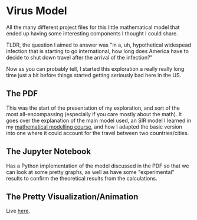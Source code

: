 # Virus Model

All the many different project files for this little mathematical model that ended up having some interesting components I thought I could share.

 TLDR, the question I aimed to answer was "in a, uh, hypothetical widespead infection that is starting to go international, how long does America have to decide to shut down travel after the arrival of the infection?"

Now as you can probably tell, I started this exploration a really really long time just a bit before things started getting seriously bad here in the US. 

## The PDF
This was the start of the presentation of my exploration, and sort of the most all-encompassing (especially if you care mostly about the math). It goes over the explanation of the main model used, an SIR model I learned in my [mathematical modelling course](https://www.math.ucla.edu/ugrad/courses/math/142), and how I adapted the basic version into one where it could account for the travel between two countries/cities.

## The Jupyter Notebook
Has a Python implementation of the model discussed in the PDF so that we can look at some pretty graphs, as well as have some "experimental" results to confirm the theoretical results from the calculations.

## The Pretty Visualization/Animation
Live [here](https://www.pic.ucla.edu/~coolguy5530/Virus/).